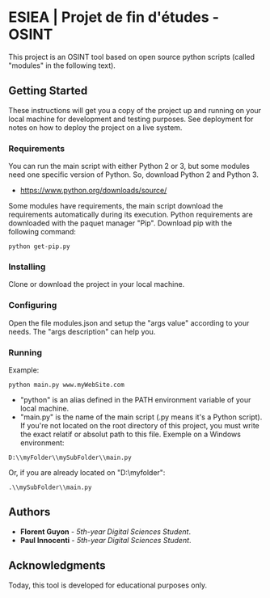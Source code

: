# ESIEA | Projet de fin d'études - OSINT

This project is an OSINT tool based on open source python scripts (called "modules" in the following text).

## Getting Started

These instructions will get you a copy of the project up and running on your local machine for development and testing purposes. See deployment for notes on how to deploy the project on a live system.

### Requirements

You can run the main script with either Python 2 or 3, but some modules need one specific version of Python. 
So, download Python 2 and Python 3.

* https://www.python.org/downloads/source/

Some modules have requirements, the main script download the requirements automatically during its execution.
Python requirements are downloaded with the paquet manager "Pip".
Download pip with the following command:
```
python get-pip.py
```

### Installing

Clone or download the project in your local machine.

### Configuring

Open the file modules.json and setup the "args value" according to your needs.
The "args description" can help you.

### Running

Example:
```
python main.py www.myWebSite.com
```

* "python" is an alias defined in the PATH environment variable of your local machine.
* "main.py" is the name of the main script (.py means it's a Python script). If you're not located on the root directory of this project, you must write the exact relatif or absolut path to this file. 
Exemple on a Windows environment:
```
D:\\myFolder\\mySubFolder\\main.py
```
Or, if you are already located on "D:\\myfolder":
```
.\\mySubFolder\\main.py
```

## Authors

* **Florent Guyon** - *5th-year Digital Sciences Student*.
* **Paul Innocenti** - *5th-year Digital Sciences Student*.

## Acknowledgments

Today, this tool is developed for educational purposes only.